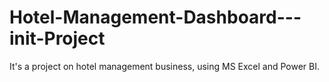 # Hotel-Management-Dashboard---init-Project
It's a  project on hotel management business, using MS Excel and Power BI.
